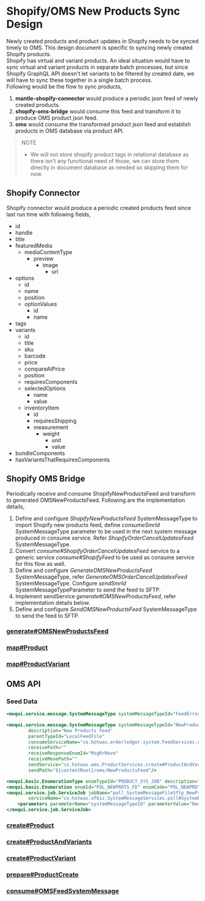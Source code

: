 # Shopify/OMS New Products Sync Design

Newly created products and product updates in Shopify needs to be synced timely to OMS. This design document is specific to syncing newly created Shopify products.  
Shopify has virtual and variant products. An ideal situation would have to sync virtual and variant products in separate batch processes, but since Shopify GraphQL API doesn't let variants to be filtered by created date, we will have to sync these together in a single batch process.  
Following would be the flow to sync products,
1. **mantle-shopify-connector** would produce a periodic json feed of newly created products.
2. **shopify-oms-bridge** would consume this feed and transform it to produce OMS product json feed.
3. **oms** would consume the transformed product json feed and establish products in OMS database via product API.

> NOTE
> - We will not store shopify product tags in relational database as there isn't any functional need of those, we can store them directly in document database as needed so skipping them for now.

## Shopify Connector
Shopify connector would produce a periodic created products feed since last run time with following fields,
* id
* handle
* title
* featuredMedia
  * mediaContentType
    * preview 
      * image
        * url
* options
  * id
  * name
  * position
  * optionValues
    * id
    * name
* tags
* variants
  * id
  * title
  * sku
  * barcode
  * price
  * compareAtPrice
  * position
  * requiresComponents
  * selectedOptions
    * name
    * value
  * inventoryItem
    * id
    * requiresShipping
    * measurement
      * weight
        * unit
        * value
* bundleComponents
* hasVariantsThatRequiresComponents

## Shopify OMS Bridge

Periodically receive and consume ShopifyNewProductsFeed and transform to generated OMSNewProductsFeed.
Following are the implementation details,
1. Define and configure *ShopifyNewProductsFeed* SystemMessageType to import Shopify new products feed, define *consumeSmrId* SystemMessageType parameter to be used in the next system message produced in consume service. Refer *ShopifyOrderCancelUpdatesFeed* SystemMessageType.
2. Convert *consume#ShopifyOrderCancelUpdatesFeed* service to a generic service *consume#ShopifyFeed* to be used as consume service for this flow as well.
3. Define and configure *GenerateOMSNewProductsFeed* SystemMessageType, refer *GenerateOMSOrderCancelUpdatesFeed* SystemMessageType. Configure *sendSmrId* SystemMessageTypeParameter to send the feed to SFTP.
4. Implement sendService *generate#OMSNewProductsFeed*, refer implementation details below.
5. Define and configure *SendOMSNewProductsFeed* SystemMessageType to send the feed to SFTP.

### [generate#OMSNewProductsFeed](generateOMSNewProductsFeed.md)

### [map#Product](mapProduct.md)

### [map#ProductVariant](mapProductVariant.md)

## OMS API

### Seed Data
```xml
<moqui.service.message.SystemMessageType systemMessageTypeId="FeedErrorFile" parentTypeId="LocalFeedFile"/>

<moqui.service.message.SystemMessageType systemMessageTypeId="NewProductsFeed"
        description="New Products Feed"
        parentTypeId="LocalFeedFile"
        consumeServiceName="co.hotwax.orderledger.system.FeedServices.consume#OMSFeedSystemMessage"
        receivePath=""
        receiveResponseEnumId="MsgRrMove"
        receiveMovePath=""
        sendService="co.hotwax.oms.ProductServices.create#ProductAndVariants"
        sendPath="${contentRoot}/oms/NewProductsFeed"/>

<moqui.basic.EnumerationType enumTypeId="PRODUCT_SYS_JOB" description="Product Jobs"/>
<moqui.basic.Enumeration enumId="POL_NEWPRDTS_FD" enumCode="POL_NEWPRDTS_FD" description="Poll New Products Feed" enumTypeId="PRODUCT_SYS_JOB"/>
<moqui.service.job.ServiceJob jobName="poll_SystemMessageFileSftp_NewProductsFeed" jobTypeEnumId="POL_NEWPRDTS_FD" description="Poll New Products Feed"
        serviceName="co.hotwax.ofbiz.SystemMessageServices.poll#SystemMessageFileSftp" cronExpression="0 0 * * * ?" paused="Y">
    <parameters parameterName="systemMessageTypeId" parameterValue="NewProductsFeed"/>
</moqui.service.job.ServiceJob>
```

### [create#Product](../oms/createProduct.md)

### [create#ProductAndVariants](createProductAndVariants.md)

### [create#ProductVariant](createProductVariant.md)

### [prepare#ProductCreate](prepareProductCreate.md)

### [consume#OMSFeedSystemMessage](../order-ledger/consumeOMSFeedSystemMessage.md)
